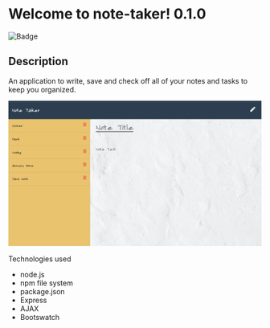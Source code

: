 # Welcome to note-taker! 0.1.0
![Badge](https://img.shields.io/badge/license-MIT-green)

## Description

An application to write, save and check off all of your notes and tasks to keep you organized.

![Screen Shot of App](/public/assets/images/screen-shot.png)

Technologies used
* node.js
* npm file system
* package.json
* Express
* AJAX
* Bootswatch



